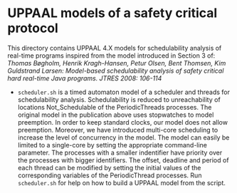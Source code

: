 # UPPAAL models of a safety critical protocol

This directory contains UPPAAL 4.X models for schedulability analysis of real-time
programs inspired from the model introduced in Section 3 of:
*Thomas Bøgholm, Henrik Kragh-Hansen, Petur Olsen, Bent Thomsen, Kim Guldstrand Larsen:
Model-based schedulability analysis of safety critical hard real-time Java programs.
JTRES 2008: 106-114*

- `scheduler.sh` is a timed automaton model of a scheduler and threads for schedulability
analysis. Schedulability is reduced to unreachability of locations Not_Schedulable of
the PeriodicThreads processes. The original model in the publication above uses stopwatches
to model preemption. In order to keep standard clocks, our model does not allow preemption.
Moreover, we have introduced multi-core scheduling to increase the level of concurrency in
the model. The model can easily be limited to a single-core by setting the appropriate
command-line parameter. The processes with a smaller indentifier have priority over the
processes with bigger identifiers. The offset, deadline and period of each thread can be
modified by setting the initial values of the corresponding variables of the PeriodicThread
processes.
Run `scheduler.sh` for help on how to build a UPPAAL model from the script.
